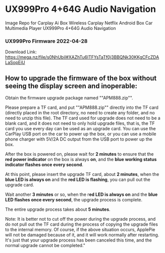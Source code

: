 # UX999Pro 4+64G Audio Navigation
Image Repo for Carplay Ai Box Wireless Carplay Netflix Android Box Car Multimedia Player UX999Pro 4+64G Audio Navigation

### UX999Pro Firmware 2022-04-28
Download Link: https://mega.nz/file/s0NhUbiI#XAZhTu6ITFYsTaTf0j3BBQNk30KKgCFcZDALaSopEiU

## How to upgrade the firmware of the box without seeing the display screen and inoperable:

Obtain the firmware upgrade package named ""APM888.zip"".

Please prepare a TF card, and put ""APM888.zip"" directly into the TF card (directly placed in the root directory, no need to create any folder, and no need to unzip this file). The TF card used for upgrade does not need to be a blank card, and it does not need to only hold upgrade files, that is, the TF card you use every day can be used as an upgrade card.
You can use the CarPlay USB port on the car to power up the box, or you can use a mobile phone charger with 5V/2A DC output from the USB port to power up the box.

After the box is powered on, please wait for **2 minutes** to ensure that the **red power indicator** on the box is always **on**, and the **blue working status indicator flashes once every second**.

At this point, please insert the upgrade TF card, about **2 minutes**, when the **blue LED is always on** and the **red LED is flashing**, you can pull out the upgrade card.

Wait another **3 minutes** or so, when the r**ed LED is always on** and the **blue LED flashes once every second**, the upgrade process is complete.

The entire upgrade process takes about **5 minutes**.

Note: It is better not to cut off the power during the upgrade process, and do not pull out the TF card during the process of copying the upgrade files to the internal memory. Of course, if the above situation occurs, ApplePie will not be damaged because of it, and it will work normally after restarting. It's just that your upgrade process has been canceled this time, and the normal upgrade cannot be completed."
